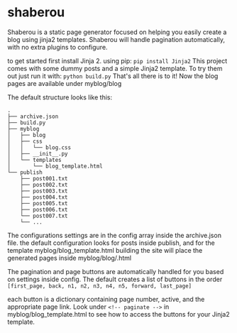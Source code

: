 # shaberou
Shaberou is a static page generator focused on helping you easily create a blog using jinja2 templates.
Shaberou will handle pagination automatically, with no extra plugins to configure.

to get started first install Jinja 2.
using pip: ```pip install Jinja2```
This project comes with some dummy posts and a simple Jinja2 template. To try them out just run it with:
```python build.py```
That's all there is to it! Now the blog pages are available under myblog/blog

The default structure looks like this:
```
.
├── archive.json
├── build.py
├── myblog
│   ├── blog
│   ├── css
│   │   └── blog.css
│   ├── __init__.py
│   └── templates
│       └── blog_template.html
└── publish
    ├── post001.txt
    ├── post002.txt
    ├── post003.txt
    ├── post004.txt
    ├── post005.txt
    ├── post006.txt
    └── post007.txt
    └── ...
```

The configurations settings are in the config array inside the archive.json file.
the default configuration looks for posts inside publish, and for the template myblog/blog_template.html
building the site will place the generated pages inside myblog/blog/<n>.html

The pagination and page buttons are automatically handled for you based on settings inside config. 
The default creates a list of buttons in the order ```[first_page, back, n1, n2, n3, n4, n5, forward, last_page]```
 
each button is a dictionary containing page number, active, and the appropriate page link. 
Look under ```<!-- paginate -->``` in myblog/blog_template.html to see how to access the buttons for your Jinja2 template.
